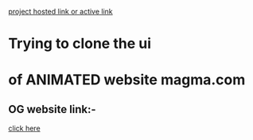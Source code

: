 [project hosted link or active link](https://himanshu404mishra.github.io/magma-animated-website/)
# Trying to clone the ui 
# of ANIMATED website magma.com
## OG website link:-
[click here](https://thisismagma.com/)

